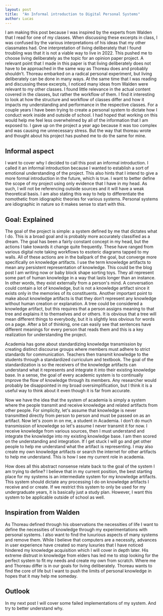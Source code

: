 ```yaml
---
layout: post
title:  "An Informal introduction to Digital Personal Systems"
author: Lucas
---
```

I am making this post because I was inspired by the experts from Walden that I read for one of my classes. When discussing these excerpts in class, I was confused by the various interpretations of his ideas that my other classmates had. One interpretation of living deliberately that I found troubling was that it is not a viable way to live in 2022. This pushed me to choose living deliberately as the topic for an opinion paper project. A relevant point that I made in this paper is that living deliberately does not have to be approached in the same way as Thoreau does and probably shouldn’t. Thoreau embarked on a radical personal experiment, but living deliberately can be done in many ways. At the same time that I was reading and discussing these excerpts, I noticed many ideas from Walden were relevant to my other classes. I found little relevance in the actual content covered in the classes, but rather the workflow of them. I find it interesting to look at how the structure and workflow of classes differ and how it impacts my understanding and performance in the respective classes. For a couple years I have been trying to create a personal system to dictate how I conduct work inside and outside of school. I had hoped that working on this would help me feel less overwhelmed by all of the information that I am exposed to. I gave up on the project a year ago because it was too complex and was causing me unnecessary stress. But the way that thoreau wrote and thought about his project has pushed me to do the same for mine. 
## Informal aspect
I want to cover why I decided to call this post an informal introduction. I called it an informal introduction because I wanted to establish a sort of emotional understanding of the project. This also hints that I intend to give a more formal introduction in the future, which is true. I want to better define the scope of my project using only evidence that I have in my head. As such, I will not be referencing outside sources and it will have a weak theoretical basis. I am also stating this way to help to differentiate the nomothetic from idiographic theories for various systems. Personal systems are idiographic in nature so it makes sense to start with this. 
## Goal: Explained
The goal of the project is simple: a system defined by me that dictates what I do. This is a broad goal and is probably more accurately classified as a dream. The goal has been a fairly constant concept in my head, but the actions I take towards it change quite frequently. These have ranged from various digital note taking workflows to esoteric diagrams tapped to my walls. All of these actions are in the ballpark of the goal, but converge more specifically on knowledge artifacts. 
I use the term knowledge artifacts to mean any persistent representation of knowledge. This could be the blog post I am writing now or baby block shape sorting toys. They all represent some part of human knowledge in a way that lasts longer than an instance. In other words, they exist externally from a person's mind. A conversation could contain a lot of knowledge, but is not a knowledge artifact since it exists only in the memories of its constituents. Another important point to make about knowledge artifacts is that they don’t represent any knowledge without human creation or explanation. A tree could be considered a knowledge artifact, but this requires that a person assigns meaning to that tree and explains it to themselves and or others. It is obvious that a tree will mean different things to everybody, but it is slightly less obvious for words on a page. After a bit of thinking, one can easily see that sentences have different meanings for every person that reads them and this is a key realization for understanding the project.

Academia has gone about standardizing knowledge transmission by creating distinct discourse groups where members must adhere to strict standards for communication. Teachers then transmit knowledge to the students through a standardized curriculum and textbook. The goal of the standardization is so the receivers of the knowledge artifacts can understand what it represents and integrate it into their existing knowledge base. In a sense, the goal of every academic system is to continually improve the flow of knowledge through its members. Any researcher would probably be disappointed in my broad oversimplification, but I think it is a useful way to think about it even though it is far from accurate. 

Now we have the idea that the system of academia is simply a system where the people transmit and receive knowledge and related artifacts from other people. For simplicity, let's assume that knowledge is never transmitted directly from person to person and must be passed on as an artifact. Now let's zoom in on me, a student in Academia. I don’t do much transmission of knowledge so let's assume I never transmit it for now. I receive knowledge from various sources, then I must understand and integrate the knowledge into my existing knowledge base. I am then scored on the understanding and integration. If I get stuck I will go and get other people to help me understand what the artifact is representing. I may also create my own knowledge artifacts or search the internet for other artifacts to help me understand. This is how I see my current role in academia. 

How does all this abstract nonsense relate back to the goal of the system I am trying to define? I believe that in my current position, the best starting place for my systems is an intermediate system for my knowledge artifacts. This system should dictate any processing I do on knowledge artifacts I receive and or create. If we restrict this system to only be used for my undergraduate years, it is basically just a study plan. However, I want this system to be applicable outside of school as well. 
## Inspiration from Walden
As Thoreau defined through his observations the necessities of life I want to define the necessities of knowledge through my experimentations with personal systems. I also want to find the luxurious aspects of many systems and remove them. While I believe that computers are a necessity, advances in user experience have created so many luxuries that I have noticed hindered my knowledge acquisition which I will cover in depth later. His extreme distrust in knowledge from elders has led me to stop looking for the perfect system to fit my needs and create my own from scratch. Where me and Thoreau differ is in our goals for living deliberately. Thoreau wants to find the core of life but I want to push the limits of personal knowledge in hopes that it may help me someday. 

## Outlook
In my next post I will cover some failed implementations of my system. And try to better understand why.
